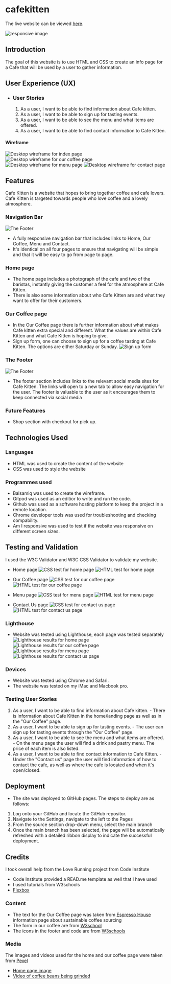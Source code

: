 # cafekitten

The live website can be viewed [here](https://chapter256.github.io/cafekitten/).

![responsive image](assets/design/responsivness-image.png)

## Introduction
The goal of this website is to use HTML and CSS to create an info page for a Cafe that will be used by a user to gather information. 

## User Experience (UX)

- ### User Stories 
  1. As a user, I want to be able to find information about Cafe kitten. 
  2. As a user, I want to be able to sign up for tasting events. 
  3. As a user, I want to be able to see the menu and what items are offered. 
  4. As a user, I want to be able to find contact information to Cafe Kitten.

#### Wireframe
![Desktop wireframe for index page](assets/wireframes/wireframe-index.jpeg)
![Desktop wireframe for our coffee page](assets/wireframes/wireframe-our-coffee.jpeg)
![Desktop wireframe for menu page](assets/wireframes/wireframe-menu.jpeg)
![Desktop wireframe for contact page](assets/wireframes/wireframe-contact-us.jpeg)

## Features
Cafe Kitten is a website that hopes to bring together coffee and cafe lovers. Cafe Kitten is targeted towards people who love coffee and a lovely atmosphere. 

### Navigation Bar
![The Footer](assets/screenshots/navigation-bar.png)
* A fully responsive navigation bar that includes links to Home, Our Coffee, Menu and Contact. 
* It's identical on all four pages to ensure that navigating will be simple and that it will be easy to go from page to page.

### Home page
* The home page includes a photograph of the cafe and two of the baristas, instantly giving the customer a feel for the atmosphere at Cafe Kitten. 
* There is also some information about who Cafe Kitten are and what they want to offer for their customers. 

### Our Coffee page
* In the Our Coffee page there is further information about what makes Cafe kitten extra special and different. What the values are within Cafe Kitten and what Cafe Kitten is hoping to give.
* Sign up form, one can choose to sign up for a coffee tasting at Cafe Kitten. The options are either Saturday or Sunday. 
![Sign up form](assets/screenshots/sign-up-form.png)


### The Footer
![The Footer](assets/screenshots/footer.png)
* The footer section includes links to the relevant social media sites for Cafe Kitten. The links will open to a new tab to allow easy navigation for the user. The footer is valuable to the user as it encourages them to keep connected via social media

### Future Features
* Shop section with checkout for pick up.

## Technologies Used 
### Languages 
- HTML was used to create the content of the website
- CSS was used to style the website 
### Programmes used
- Balsamiq was used to create the wireframe. 
- Gitpod was used as an editior to write and run the code. 
- Github was used as a software hosting platform to keep the project in a remote location.
- Chrome developer tools was used for troubleshooting and checking compability. 
- Am I responsive was used to test if the website was responsive on different screen sizes.


## Testing and Validation
I used the W3C Validator and W3C CSS Validator to validate my website.

* Home page
![CSS test for home page](assets/screenshots/css-validator-home.png)
![HTML test for home page](assets/screenshots/html-validator-home.png)

* Our Coffee page
![CSS test for our coffee page](assets/screenshots/css-validator-our-coffee.png)
![HTML test for our coffee page](assets/screenshots/html-validator-our-coffee.png)

* Menu page
![CSS test for menu page](assets/screenshots/css-validator-menu.png)
![HTML test for menu page](assets/screenshots/html-validator-menu.png)

* Contact Us page
![CSS test for contact us  page](assets/screenshots/css-validator-contact-us.png)
![HTML test for contact us page](assets/screenshots/html-validator-contact-us.png)

### Lighthouse
- Website was tested using Lighthouse, each page was tested separately 
![Lighthouse results for home page](assets/screenshots/lighthouse-home-page.jpeg)
![Lighthouse results for our coffee page](assets/screenshots/lighthouse-our-coffee-page.jpeg)
![Lighthouse results for menu page](assets/screenshots/lighthouse-menu-page.jpeg)
![Lighthouse results for contact us page](assets/screenshots/lighthouse-contact-us-page.jpeg)

### Devices
- Website was tested using Chrome and Safari.
- The website was tested on my iMac and Macbook pro. 

### Testing User Stories 
  1. As a user, I want to be able to find information about Cafe kitten.
    - There is information about Cafe Kitten in the home/landing page as well as in the "Our Coffee" page. 
  2. As a user, I want to be able to sign up for tasting events. 
    - The user can sign up for tasting events through the "Our Coffee" page. 
  3. As a user, I want to be able to see the menu and what items are offered.
    - On the menu page the user will find a drink and pastry menu. The price of each item is also listed. 
  4. As a user, I want to be able to find contact information to Cafe Kitten.
    - Under the "Contact us" page the user will find information of how to contact the cafe, as well as where the cafe is located and when it's open/closed.

## Deployment

- The site was deployed to GitHub pages. The steps to deploy are as follows:
1. Log onto your GitHub and locate the GitHub repositor.
2. Navigate to the Settings, navigate to the left to the Pages 
3. From the source section drop-down menu, select the main branch
4. Once the main branch has been selected, the page will be automatically refreshed with a detailed ribbon display to indicate the successful deployment.

## Credits
 I took overall help from the Love Running project from Code Institute 
- Code Institute provided a READ.me template as well that I have used 
- I used tutorials from W3schools
- [Flexbox](https://css-tricks.com/snippets/css/a-guide-to-flexbox/)

### Content
- The text for the Our Coffee page was taken from [Espresso House](https://tomorrowfriendly.com/planet/coffee/) information page about sustainable coffee sourcing
- The form in our coffee are from [W3school](https://www.w3schools.com/howto/howto_css_contact_form.asp) 
- The icons in the footer and code are from [W3schools](https://www.w3schools.com/howto/tryit.asp?filename=tryhow_css_social_media_buttons) 

### Media 
The images and videos used for the home and our coffee page were taken from [Pexel](www.pexel.com)
- [Home page image](https://www.pexels.com/photo/positive-women-working-in-cafeteria-in-daytime-6231611/)
- [Video of coffee beans being grinded](https://www.pexels.com/video/ground-coffee-from-a-coffee-bean-grinder-machine-2849942/)
